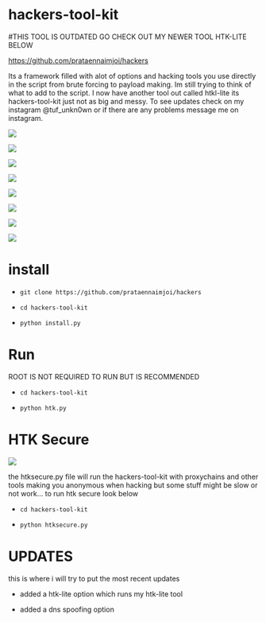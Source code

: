 # hackers-tool-kit



#THIS TOOL IS OUTDATED GO CHECK OUT MY NEWER TOOL HTK-LITE BELOW


https://github.com/prataennaimjoi/hackers



Its a framework filled with alot of options and hacking tools you use directly in the script from brute forcing to payload making. Im still trying to think of what to add to the script. I now have another tool out called htkl-lite its hackers-tool-kit just not as big and messy. To see updates check on my instagram @tuf_unkn0wn or if there are any problems message me on instagram.

![](tools/screenshot1.png)

![](tools/screenshot2.png)

![](tools/screenshot3.png)

![](tools/screenshot3.5.png)

![](tools/screenshot4.png)

![](tools/screenshot5.png)

![](tools/screenshot6.png)

![](tools/screenshot7.png)
# install

* `git clone https://github.com/prataennaimjoi/hackers`

* `cd hackers-tool-kit`

* `python install.py`

# Run

ROOT IS NOT REQUIRED TO RUN BUT IS RECOMMENDED

* `cd hackers-tool-kit`

* `python htk.py`

# HTK Secure

![](tools/screenshot4.png)

the htksecure.py file will run the hackers-tool-kit with proxychains and other tools making you anonymous when hacking but some stuff might be slow or not work... to run htk secure look below

* `cd hackers-tool-kit`

* `python htksecure.py`

# UPDATES
this is where i will try to put the most recent updates


* added a htk-lite option which runs my htk-lite tool


* added a dns spoofing option
